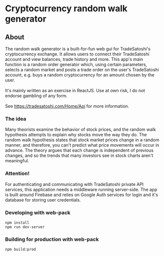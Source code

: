 # Cryptocurrency random walk generator


## About
The random walk generator is a built-for-fun web gui for TradeSatoshi's cryptocurrency exchange. It allows users to connect their TradeSatoshi account and view balances, trade history and more. This app's main function is a random order generator which, using certain parameters, selects a random market and posts a trade order on the user's TradeSatoshi account, e.g. buys a random cryptocurrency for an amount chosen by the user. \
\
It's mainly written as an exercise in ReactJS. Use at own risk, I do not endorse gambling of any form. \
\
See https://tradesatoshi.com/Home/Api for more information.
### The idea
Many theorists examine the behavior of stock prices, and the random walk hypothesis attempts to explain why stocks move the way they do. The random walk hypothesis states that stock market prices change in a random manner, and therefore, you can't predict what price movements will occur in advance. The theory argues that each change is independent of previous changes, and so the trends that many investors see in stock charts aren't meaningful.

### Attention!
For authenticating and communicating with TradeSatoshi private API services, this application needs a middleware running server-side. The app is built around Firebase and relies on Google Auth services for login and it's database for storing user credentials.

### Developing with web-pack
```
npm install
npm run dev-server
```
### Building for production with web-pack
```
npm build:prod
```
